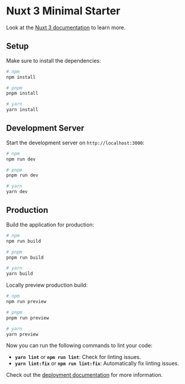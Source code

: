 # Nuxt 3 Minimal Starter

Look at the [Nuxt 3 documentation](https://nuxt.com/docs/getting-started/introduction) to learn more.

## Setup

Make sure to install the dependencies:

```bash
# npm
npm install

# pnpm
pnpm install

# yarn
yarn install
```

## Development Server

Start the development server on `http://localhost:3000`:

```bash
# npm
npm run dev

# pnpm
pnpm run dev

# yarn
yarn dev
```

## Production

Build the application for production:

```bash
# npm
npm run build

# pnpm
pnpm run build

# yarn
yarn build
```

Locally preview production build:

```bash
# npm
npm run preview

# pnpm
pnpm run preview

# yarn
yarn preview
```
Now you can run the following commands to lint your code:

- **`yarn lint`** or **`npm run lint`**: Check for linting issues.
- **`yarn lint:fix`** or **`npm run lint:fix`**: Automatically fix linting issues.

Check out the [deployment documentation](https://nuxt.com/docs/getting-started/deployment) for more information.
